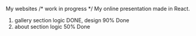 My websites
/* work in progress */
My online presentation made in React. 
1. gallery section logic DONE, design 90% Done
2. about section logic 50% Done
